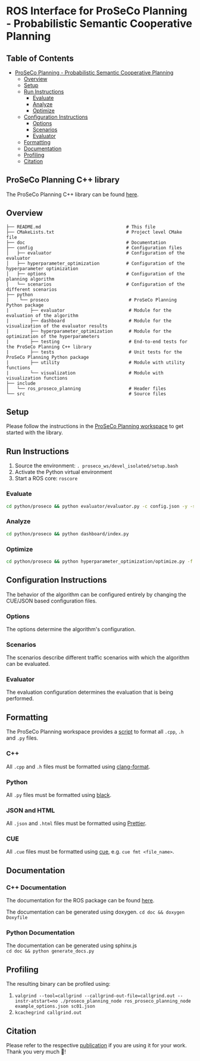 # ROS Interface for ProSeCo Planning - Probabilistic Semantic Cooperative Planning

## Table of Contents

- [ProSeCo Planning - Probabilistic Semantic Cooperative Planning](#proseco---probabilistic-semantic-cooperative-planning)
  - [Overview](#overview)
  - [Setup](#setup)
  - [Run Instructions](#run-instructions)
    - [Evaluate](#evaluate)
    - [Analyze](#analyze)
    - [Optimize](#optimize)
  - [Configuration Instructions](#configuration-instructions)
    - [Options](#options)
    - [Scenarios](#scenarios)
    - [Evaluator](#evaluator)
  - [Formatting](#formatting)
  - [Documentation](#documentation)
  - [Profiling](#profiling)
  - [Citation](#citation)

## ProSeCo Planning C++ library

The ProSeCo Planning C++ library can be found [here](https://github.com/ProSeCo-Planning/proseco_planning).

## Overview

    ├── README.md                                # This file
    ├── CMakeLists.txt                           # Project level CMake file
    ├── doc                                      # Documentation
    ├── config                                   # Configuration files
    │   ├── evaluator                            # Configuration of the evaluator
    │   ├── hyperparameter_optimization          # Configuration of the hyperparameter optimization
    │   ├── options                              # Configuration of the planning algorithm
    │   └── scenarios                            # Configuration of the different scenarios
    ├── python
    |    └── proseco                              # ProSeCo Planning Python package
    |        ├── evaluator                        # Module for the evaluation of the algorithm
    |        ├── dashboard                        # Module for the visualization of the evaluator results
    |        ├── hyperparameter_optimization      # Module for the optimization of the hyperparameters
    |        ├── testing                          # End-to-end tests for the ProSeCo Planning C++ library
    |        ├── tests                            # Unit tests for the ProSeCo Planning Python package
    |        ├── utility                          # Module with utility functions
    |        └── visualization                    # Module with visualization functions
    ├── include
    │   └── ros_proseco_planning                  # Header files
    └── src                                       # Source files

## Setup
Please follow the instructions in the [ProSeCo Planning workspace](https://github.com/ProSeCo-Planning/proseco_workspace#setup) to get started with the library.

## Run Instructions

1. Source the environment: `. proseco_ws/devel_isolated/setup.bash`
1. Activate the Python virtual environment
1. Start a ROS core: `roscore`

### Evaluate

```bash
cd python/proseco && python evaluator/evaluator.py -c config.json -y -s
```

### Analyze

```bash
cd python/proseco && python dashboard/index.py
```

### Optimize

```bash
cd python/proseco && python hyperparameter_optimization/optimize.py -f optimizer -c config.json
```

## Configuration Instructions

The behavior of the algorithm can be configured entirely by changing the CUE/JSON based configuration files.

### Options

The options determine the algorithm's configuration.

### Scenarios

The scenarios describe different traffic scenarios with which the algorithm can be evaluated.

### Evaluator

The evaluation configuration determines the evaluation that is being performed.

## Formatting
The ProSeCo Planning workspace provides a [script](https://github.com/ProSeCo-Planning/proseco_workspace/blob/main/format_all.bash) to format all `.cpp`, `.h` and `.py` files.

### C++

All `.cpp` and `.h` files must be formatted using [clang-format](https://clang.llvm.org/docs/ClangFormat.html).

### Python

All `.py` files must be formatted using [black](https://github.com/psf/black).

### JSON and HTML

All `.json` and `.html` files must be formatted using [Prettier](https://prettier.io).

### CUE

All `.cue` files must be formatted using [cue](https://cuelang.org/), e.g. `cue fmt <file_name>`.

## Documentation

### C++ Documentation

The documentation for the ROS package can be found [here](https://proseco-planning.github.io/ros_proseco_planning/).

The documentation can be generated using doxygen.
`cd doc && doxygen Doxyfile`

### Python Documentation

The documentation can be generated using sphinx.js  
`cd doc && python generate_docs.py`

## Profiling

The resulting binary can be profiled using:

1. `valgrind --tool=callgrind --callgrind-out-file=callgrind.out --instr-atstart=no ./proseco_planning_node ros_proseco_planning_node example_options.json sc01.json`
2. `kcachegrind callgrind.out`

## Citation 
Please refer to the respective [publication](https://github.com/ProSeCo-Planning#citation) if you are using it for your work. Thank you very much 🙂!
